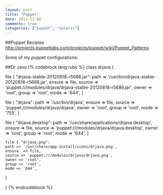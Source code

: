 ```yaml
---
layout: post
title: "Puppet"
date: 2012-12-08
comments: true
categories: ["puppet", "solaris"]
---
```

##Puppet Recipies
http://projects.puppetlabs.com/projects/puppet/wiki/Puppet_Patterns

Some of my puppet configurations:

##Dr Java
{% codeblock lang:ruby %}
class drjava {

  file { "drjava-stable-20120818-r5686.jar":
    path    => '/usr/bin/drjava-stable-20120818-r5686.jar',
    ensure  => file,
    source => 'puppet:///modules/drjava/drjava-stable-20120818-r5686.jar',
    owner => 'root',
    group => 'root',
    mode => '644',
  }

  file { "drjava":
    path => '/usr/bin/drjava',
    ensure  => file,
    source => 'puppet:///modules/drjava/drjava',
    owner => 'root',
    group => 'root',
    mode => '755',
  }

  file { "drjava.desktop":
    path => '/usr/share/applications/drjava.desktop',
    ensure  => file,
    source => 'puppet:///modules/drjava/drjava.desktop',
    owner => 'root',
    group => 'root',
    mode => '644',
  }

    file { "drjava.png":
    path => '/usr/share/app-install/icons/drjava.png',
    ensure  => file,
    source => 'puppet:///modules/drjava/drjava.png',
    owner => 'root',
    group => 'root',
    mode => '644',
  }

}
{% endcodeblock %}